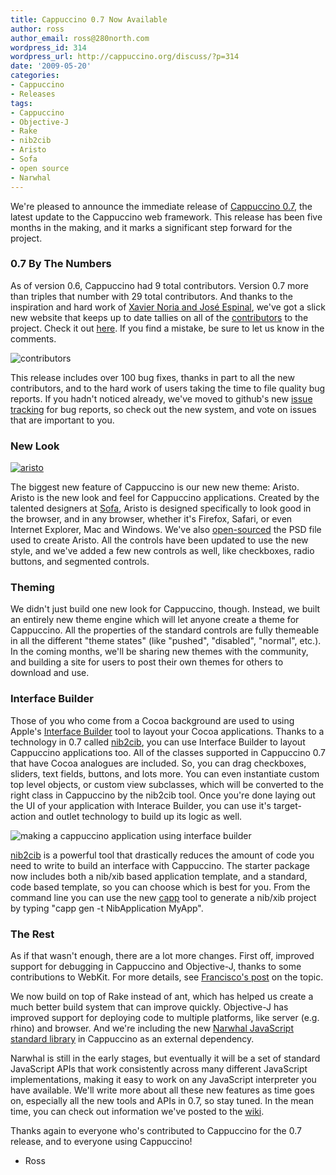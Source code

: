 ```yaml
---
title: Cappuccino 0.7 Now Available
author: ross
author_email: ross@280north.com
wordpress_id: 314
wordpress_url: http://cappuccino.org/discuss/?p=314
date: '2009-05-20'
categories:
- Cappuccino
- Releases
tags:
- Cappuccino
- Objective-J
- Rake
- nib2cib
- Aristo
- Sofa
- open source
- Narwhal
---
```



We're pleased to announce the immediate release of [Cappuccino 0.7](/download/), the latest update to the Cappuccino web framework. This release has been five months in the making, and it marks a significant step forward for the project.

### 0.7 By The Numbers

As of version 0.6, Cappuccino had 9 total contributors. Version 0.7 more than triples that number with 29 total contributors. And thanks to the inspiration and hard work of [Xavier Noria and Jos&eacute; Espinal](http://weblog.rubyonrails.org/2009/5/18/new-code-contributor-index), we've got a slick new website that keeps up to date tallies on all of the [contributors](http://contributors.cappuccino.org/contributors) to the project. Check it out [here](http://contributors.cappuccino.org/contributors). If you find a mistake, be sure to let us know in the comments.

![contributors](http://cappuccino.org/discuss/wp-content/uploads/2009/05/contributors.jpg)

This release includes over 100 bug fixes, thanks in part to all the new contributors, and to the hard work of users taking the time to file quality bug reports. If you hadn't noticed already, we've moved to github's new [issue tracking](http://github.com/280north/cappuccino/issues) for bug reports, so check out the new system, and vote on issues that are important to you.

### New Look

[![aristo](http://cappuccino.org/discuss/wp-content/uploads/2009/05/aristo.png)](/images/Aristo.jpg)

The biggest new feature of Cappuccino is our new new theme: Aristo. Aristo is the new look and feel for Cappuccino applications. Created by the talented designers at [Sofa](http://madebysofa.com), Aristo is designed specifically to look good in the browser, and in any browser, whether it's Firefox, Safari, or even Internet Explorer, Mac and Windows. We've also [open-sourced](http://github.com/280north/aristo/tree/master) the PSD file used to create Aristo. All the controls have been updated to use the new style, and we've added a few new controls as well, like checkboxes, radio buttons, and segmented controls.

### Theming

We didn't just build one new look for Cappuccino, though. Instead, we built an entirely new theme engine which will let anyone create a theme for Cappuccino. All the properties of the standard controls are fully themeable in all the different "theme states" (like "pushed", "disabled", "normal", etc.). In the coming months, we'll be sharing new themes with the community, and building a site for users to post their own themes for others to download and use. 

### Interface Builder

Those of you who come from a Cocoa background are used to using Apple's [Interface Builder](http://developer.apple.com/tools/interfacebuilder.html) tool to layout your Cocoa applications. Thanks to a technology in 0.7 called [nib2cib](http://wiki.github.com/280north/cappuccino/nib2cib), you can use Interface Builder to layout Cappuccino applications too. All of the classes supported in Cappuccino 0.7 that have Cocoa analogues are included. So, you can drag checkboxes, sliders, text fields, buttons, and lots more. You can even instantiate custom top level objects, or custom view subclasses, which will be converted to the right class in Cappuccino by the nib2cib tool. Once you're done laying out the UI of your application with Interace Builder, you can use it's target-action and outlet technology to build up its logic as well.

![making a cappuccino application using interface builder](http://cappuccino.org/discuss/wp-content/uploads/2009/05/temp-image_1_72.png)

[nib2cib](http://wiki.github.com/280north/cappuccino/nib2cib) is a powerful tool that drastically reduces the amount of code you need to write to build an interface with Cappuccino. The starter package now includes both a nib/xib based application template, and a standard, code based template, so you can choose which is best for you. From the command line you can use the new [capp](http://wiki.github.com/280north/cappuccino/capp) tool to generate a nib/xib project by typing "capp gen -t NibApplication MyApp". 

### The Rest

As if that wasn't enough, there are a lot more changes. First off, improved support for debugging in Cappuccino and Objective-J, thanks to some contributions to WebKit. For more details, see [Francisco's post](http://www.alertdebugging.com/2009/04/29/building-a-better-javascript-profiler-with-webkit/) on the topic.

We now build on top of Rake instead of ant, which has helped us create a much better build system that can improve quickly. Objective-J has improved support for deploying code to multiple platforms, like server (e.g. rhino) and browser. And we're including the new [Narwhal JavaScript standard library](http://github.com/tlrobinson/narwhal/tree/master) in Cappuccino as an external dependency.

Narwhal is still in the early stages, but eventually it will be a set of standard JavaScript APIs that work consistently across many different JavaScript implementations, making it easy to work on any JavaScript interpreter you have available. We'll write more about all these new features as time goes on, especially all the new tools and APIs in 0.7, so stay tuned. In the mean time, you can check out information we've posted to the [wiki](http://wiki.github.com/280north/cappuccino/).

Thanks again to everyone who's contributed to Cappuccino for the 0.7 release, and to everyone using Cappuccino!

- Ross




